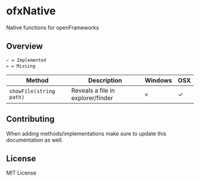 # ofxNative


Native functions for openFrameworks


## Overview


	✓ = Implemented
	𐄂 = Missing


Method|Description|Windows|OSX
-------|------------------|---|---
`showFile(string path)`|Reveals a file in explorer/finder|𐄂|✓


## Contributing 

When adding methods/implementations make sure to update this documentation as well. 

## License

MIT License